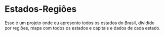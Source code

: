 # Estados-Regiões
Esse é um projeto onde eu apresento todos os estados do Brasil, dividido por regiões, mapa com todos os estados e capitais e dados de cada estado.

